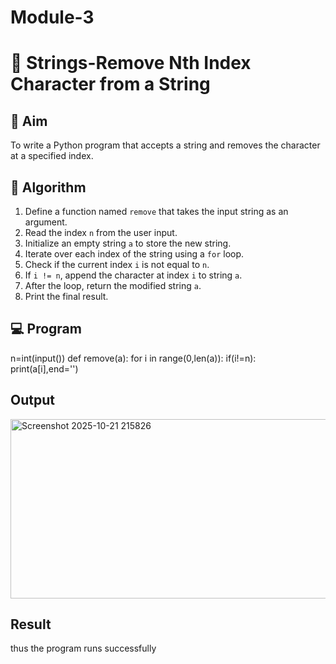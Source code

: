 # Module-3
# 🧹 Strings-Remove Nth Index Character from a String

## 🎯 Aim
To write a Python program that accepts a string and removes the character at a specified index.

## 🧠 Algorithm
1. Define a function named `remove` that takes the input string as an argument.
2. Read the index `n` from the user input.
3. Initialize an empty string `a` to store the new string.
4. Iterate over each index of the string using a `for` loop.
5. Check if the current index `i` is not equal to `n`.
6. If `i != n`, append the character at index `i` to string `a`.
7. After the loop, return the modified string `a`.
8. Print the final result.

## 💻 Program
n=int(input())
def remove(a):
    for i in range(0,len(a)):
        if(i!=n):
            print(a[i],end='')


## Output
<img width="1160" height="287" alt="Screenshot 2025-10-21 215826" src="https://github.com/user-attachments/assets/299c5083-fca3-4b05-9169-10e860286641" />

## Result
thus the program runs successfully
